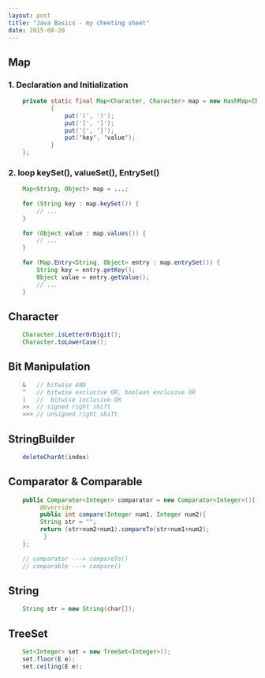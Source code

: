 ```yaml
---
layout: post
title: "Java Basics - my cheeting sheet"
date: 2015-08-20
---
```


## Map
### 1. Declaration and Initialization

```java
    private static final Map<Character, Character> map = new HashMap<Character, Character>(){
            {
                put('(', ')');
                put('[', ']');
                put('{', '}');
                put('key', 'value');
            }
    };
```
### 2. loop keySet(), valueSet(), EntrySet()
```java
    Map<String, Object> map = ...;
    
    for (String key : map.keySet()) {
        // ...
    }
    
    for (Object value : map.values()) {
        // ...
    }
    
    for (Map.Entry<String, Object> entry : map.entrySet()) {
        String key = entry.getKey();
        Object value = entry.getValue();
        // ...
    }
```
## Character
```java
    Character.isLetterOrDigit();
    Character.toLowerCase();
```

## Bit Manipulation
```java
    &   // bitwise AND
    ^   // bitwise exclusive OR, boolean exclusive OR 
    |   //  bitwise inclusive OR
    >>  // signed right shift
    >>> // unsigned right shift
```

## StringBuilder

```java
    deleteCharAt(index)
```

## Comparator & Comparable
```java
    public Comparator<Integer> comparator = new Comparator<Integer>(){
         @Override
         public int compare(Integer num1, Integer num2){
         String str = "";
         return (str+num2+num1).compareTo(str+num1+num2);
          }
    };
    
    // comparator ---> compareTo()
    // comparable ---> compare()
```

## String
```java
    String str = new String(char[]);
```

## TreeSet
```java
    Set<Integer> set = new TreeSet<Integer>();
    set.floor(E e);
    set.ceiling(E e);
```

